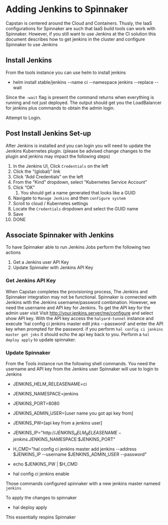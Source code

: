 # Adding Jenkins to Spinnaker

Capstan is centered around the Cloud and Containers. Thusly, the IaaS configurations for Spinnaker are such that IaaS build tools can work with Spinnaker. However, if you still want to use Jenkins at the CI solution this document describes how to get jenkins in the cluster and configure Spinnaker to use Jenkins

## Install Jenkins

From the tools instance you can use helm to install jenkins
- helm install stable/jenkins --name ci --namespace jenkins --replace --wait

Since the `-wait` flag is present the command returns when everything is running and not just deployed. The output should get you the LoadBalancer for jenkins plus commands to obtain the admin login. 

Attempt to Login. 


## Post Install Jenkins Set-up

After Jenkins is installed and you can login you will need to update the Jenkins Kubernetes plugin. (please be advised change changes to the plugin and jenkins may impact the following steps)

1. In the Jenkins UI, Click `Credentials` on the left
1. Click the “(global)” link
1. Click “Add Credentials” on the left
1. From the “Kind” dropdown, select “Kubernetes Service Account”
1. Click “OK”
   1. You should get a name generated that looks like a GUID
1. Navigate to `Manage Jenkins` and then `configure system`
1. Scroll to cloud / Kubernetes settings
1. Locate the `Credentials` dropdown and select the GUID name
1. Save
1. DONE

## Associate Spinnaker with Jenkins

To have Spinnaker able to run Jenkins Jobs perform the following two actions

1. Get a Jenkins user API Key
2. Update Spinnaler with Jenkins API Key

### Get Jenkins API Key



When Capstan completes the provisioning process, The Jenkins and Spinnaker integration may not be functional. Spinnaker is connected with Jenkins with the Jenkins username/password combination. However, we need the username and API key for Jenkins. To get the API key for the admin user visit Visit http://your.jenkins.server/me/configure and select show API key. With the API key access the `halyard-tunnel` instance and execute 'hal config ci jenkins master edit jnks --password' and enter the API key when prompted for the password. if you perform `hal config ci jenkins master get jnks` it should echo the api key back to you. Perform a  `hal deploy apply` to update spinnaker. 

### Update Spinnaker

From the Tools instance run the following shell commands. You need the username and API key from the Jenkins user Spinnaker will use to login to Jenkins

- JENKINS_HELM_RELEASENAME=ci
- JENKINS_NAMESPACE=jenkins
- JENKINS_PORT=8080
- JENKINS_ADMIN_USER=[user name you got api key from]
- JENKINS_PW=[api key from a jenkins user]
- JENKINS_IP="http://$JENKINS_HELM_RELEASENAME-jenkins.$JENKINS_NAMESPACE:$JENKINS_PORT"

- H_CMD="hal config ci jenkins master add jenkins --address $JENKINS_IP --username $JENKINS_ADMIN_USER --password"
- echo $JENKINS_PW | $H_CMD
- hal config ci jenkins enable

Those commands configured spinnaker with a new jenkins master nameed `jenkins`

To apply the changes to spinnaker

- hal deploy apply

This essentially respins Spinnaker